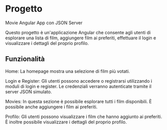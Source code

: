 # Progetto

Movie Angular App con JSON Server

Questo progetto è un'applicazione Angular che consente agli utenti di esplorare una lista di film, aggiungere film ai preferiti, effettuare il login e visualizzare i dettagli del proprio profilo.

## Funzionalità

Home: La homepage mostra una selezione di film più votati.

Login e Register: Gli utenti possono accedere o registrarsi utilizzando i moduli di login e register. Le credenziali verranno autenticate tramite il server JSON simulato.

Movies: In questa sezione è possibile esplorare tutti i film disponibili. È possibile anche aggiungere i film ai preferiti.

Profilo: Gli utenti possono visualizzare i film che hanno aggiunto ai preferiti. È inoltre possibile visualizzare i dettagli del proprio profilo.
